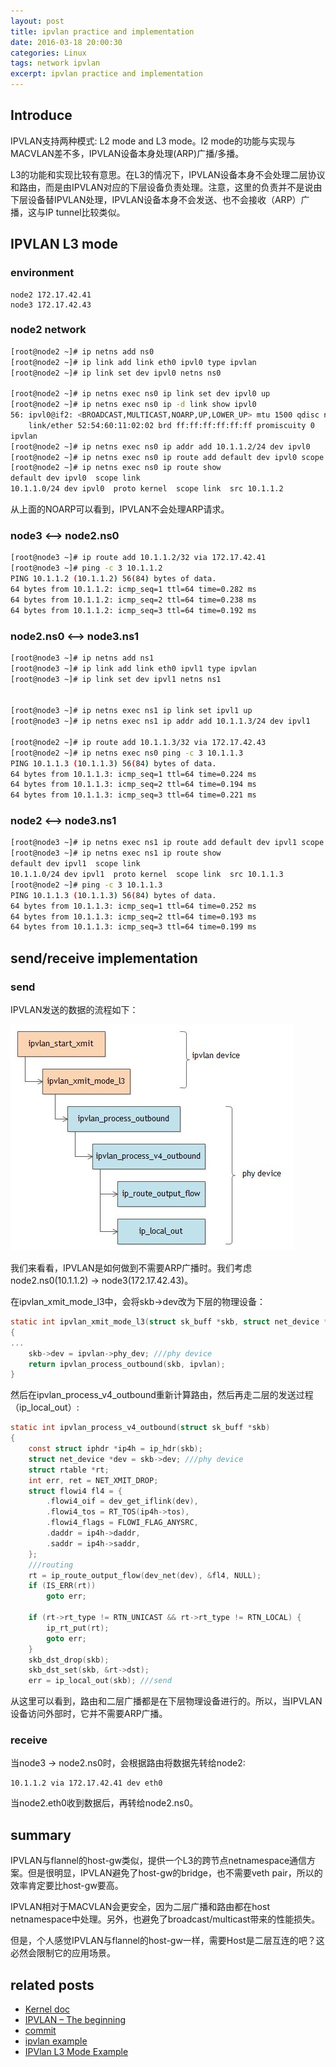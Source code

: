 ```yaml
---
layout: post
title: ipvlan practice and implementation
date: 2016-03-18 20:00:30
categories: Linux
tags: network ipvlan
excerpt: ipvlan practice and implementation
---
```


## Introduce

IPVLAN支持两种模式: L2 mode and L3 mode。l2 mode的功能与实现与MACVLAN差不多，IPVLAN设备本身处理(ARP)广播/多播。

L3的功能和实现比较有意思。在L3的情况下，IPVLAN设备本身不会处理二层协议和路由，而是由IPVLAN对应的下层设备负责处理。注意，这里的负责并不是说由下层设备替IPVLAN处理，IPVLAN设备本身不会发送、也不会接收（ARP）广播，这与IP tunnel比较类似。


## IPVLAN L3 mode

### environment

```
node2 172.17.42.41
node3 172.17.42.43
```

### node2 network

```sh
[root@node2 ~]# ip netns add ns0
[root@node2 ~]# ip link add link eth0 ipvl0 type ipvlan
[root@node2 ~]# ip link set dev ipvl0 netns ns0

[root@node2 ~]# ip netns exec ns0 ip link set dev ipvl0 up
[root@node2 ~]# ip netns exec ns0 ip -d link show ipvl0      
56: ipvl0@if2: <BROADCAST,MULTICAST,NOARP,UP,LOWER_UP> mtu 1500 qdisc noqueue state UNKNOWN mode DEFAULT qlen 1000
    link/ether 52:54:60:11:02:02 brd ff:ff:ff:ff:ff:ff promiscuity 0 
ipvlan
[root@node2 ~]# ip netns exec ns0 ip addr add 10.1.1.2/24 dev ipvl0
[root@node2 ~]# ip netns exec ns0 ip route add default dev ipvl0 scope link
[root@node2 ~]# ip netns exec ns0 ip route show                            
default dev ipvl0  scope link 
10.1.1.0/24 dev ipvl0  proto kernel  scope link  src 10.1.1.2
```

从上面的NOARP可以看到，IPVLAN不会处理ARP请求。

### node3 <--> node2.ns0

```sh
[root@node3 ~]# ip route add 10.1.1.2/32 via 172.17.42.41  
[root@node3 ~]# ping -c 3 10.1.1.2                       
PING 10.1.1.2 (10.1.1.2) 56(84) bytes of data.
64 bytes from 10.1.1.2: icmp_seq=1 ttl=64 time=0.282 ms
64 bytes from 10.1.1.2: icmp_seq=2 ttl=64 time=0.238 ms
64 bytes from 10.1.1.2: icmp_seq=3 ttl=64 time=0.192 ms
```

### node2.ns0 <--> node3.ns1

```sh
[root@node3 ~]# ip netns add ns1
[root@node3 ~]# ip link add link eth0 ipvl1 type ipvlan
[root@node3 ~]# ip link set dev ipvl1 netns ns1


[root@node3 ~]# ip netns exec ns1 ip link set ipvl1 up
[root@node3 ~]# ip netns exec ns1 ip addr add 10.1.1.3/24 dev ipvl1

[root@node2 ~]# ip route add 10.1.1.3/32 via 172.17.42.43
[root@node2 ~]# ip netns exec ns0 ping -c 3 10.1.1.3    
PING 10.1.1.3 (10.1.1.3) 56(84) bytes of data.
64 bytes from 10.1.1.3: icmp_seq=1 ttl=64 time=0.224 ms
64 bytes from 10.1.1.3: icmp_seq=2 ttl=64 time=0.194 ms
64 bytes from 10.1.1.3: icmp_seq=3 ttl=64 time=0.221 ms
```

### node2 <--> node3.ns1

```sh
[root@node3 ~]# ip netns exec ns1 ip route add default dev ipvl1 scope link
[root@node3 ~]# ip netns exec ns1 ip route show                            
default dev ipvl1  scope link 
10.1.1.0/24 dev ipvl1  proto kernel  scope link  src 10.1.1.3
[root@node2 ~]# ping -c 3 10.1.1.3                       
PING 10.1.1.3 (10.1.1.3) 56(84) bytes of data.
64 bytes from 10.1.1.3: icmp_seq=1 ttl=64 time=0.252 ms
64 bytes from 10.1.1.3: icmp_seq=2 ttl=64 time=0.193 ms
64 bytes from 10.1.1.3: icmp_seq=3 ttl=64 time=0.199 ms
```

## send/receive implementation

### send

IPVLAN发送的数据的流程如下：

![](/assets/ipvlan/ipvlan-00.jpg)

我们来看看，IPVLAN是如何做到不需要ARP广播时。我们考虑 node2.ns0(10.1.1.2) -> node3(172.17.42.43)。

在ipvlan_xmit_mode_l3中，会将skb->dev改为下层的物理设备：

```c
static int ipvlan_xmit_mode_l3(struct sk_buff *skb, struct net_device *dev)
{
...
	skb->dev = ipvlan->phy_dev; ///phy device
	return ipvlan_process_outbound(skb, ipvlan);
}
```

然后在ipvlan_process_v4_outbound重新计算路由，然后再走二层的发送过程（ip_local_out）:

```c
static int ipvlan_process_v4_outbound(struct sk_buff *skb)
{
	const struct iphdr *ip4h = ip_hdr(skb);
	struct net_device *dev = skb->dev; ///phy device
	struct rtable *rt;
	int err, ret = NET_XMIT_DROP;
	struct flowi4 fl4 = {
		.flowi4_oif = dev_get_iflink(dev),
		.flowi4_tos = RT_TOS(ip4h->tos),
		.flowi4_flags = FLOWI_FLAG_ANYSRC,
		.daddr = ip4h->daddr,
		.saddr = ip4h->saddr,
	};
	///routing
	rt = ip_route_output_flow(dev_net(dev), &fl4, NULL);
	if (IS_ERR(rt))
		goto err;

	if (rt->rt_type != RTN_UNICAST && rt->rt_type != RTN_LOCAL) {
		ip_rt_put(rt);
		goto err;
	}
	skb_dst_drop(skb);
	skb_dst_set(skb, &rt->dst);
	err = ip_local_out(skb); ///send
```

从这里可以看到，路由和二层广播都是在下层物理设备进行的。所以，当IPVLAN设备访问外部时，它并不需要ARP广播。

### receive

当node3 -> node2.ns0时，会根据路由将数据先转给node2:
```
10.1.1.2 via 172.17.42.41 dev eth0
```
当node2.eth0收到数据后，再转给node2.ns0。


## summary

IPVLAN与flannel的host-gw类似，提供一个L3的跨节点netnamespace通信方案。但是很明显，IPVLAN避免了host-gw的bridge，也不需要veth pair，所以的效率肯定要比host-gw要高。

IPVLAN相对于MACVLAN会更安全，因为二层广播和路由都在host netnamespace中处理。另外，也避免了broadcast/multicast带来的性能损失。

但是，个人感觉IPVLAN与flannel的host-gw一样，需要Host是二层互连的吧？这必然会限制它的应用场景。

## related posts

* [Kernel doc](https://www.kernel.org/doc/Documentation/networking/ipvlan.txt)
* [IPVLAN – The beginning](http://people.netfilter.org/pablo/netdev0.1/papers/IPVLAN-The-beginning.pdf)
* [commit](https://git.kernel.org/cgit/linux/kernel/git/torvalds/linux.git/commit/?id=2ad7bf3638411cb547f2823df08166c13ab04269)
* [ipvlan example](https://gist.github.com/nerdalert/f493d475d9ad36e194d6)
* [IPVlan L3 Mode Example](https://gist.github.com/nerdalert/c0363c15d20986633fda#ipvlan-l3-mode-example)
